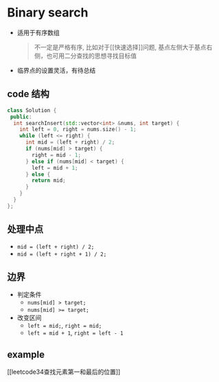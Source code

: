 # Binary search

- 适用于有序数组
  > 不一定是严格有序, 比如对于[[快速选择]]问题, 基点左侧大于基点右侧，也可用二分查找的思想寻找目标值
- 临界点的设置灵活，有待总结  

## code 结构

```c++
class Solution {
 public:
  int searchInsert(std::vector<int> &nums, int target) {
    int left = 0, right = nums.size() - 1;
    while (left <= right) {
      int mid = (left + right) / 2;
      if (nums[mid] > target) {
        right = mid - 1;
      } else if (nums[mid] < target) {
        left = mid + 1;
      } else {
        return mid;
      }
    }
  }
};
```

## 处理中点
  
- `mid = (left + right) / 2;`
- `mid = (left + right + 1) / 2;`

## 边界

- 判定条件
  - `nums[mid] > target;`
  - `nums[mid] >= target;`
- 改变区间 
  - `left = mid;`, `right = mid;`
  - `left = mid + 1`, `right = left - 1`

## example

[[leetcode34查找元素第一和最后的位置]]

